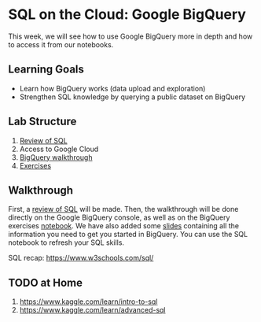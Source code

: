 # SQL on the Cloud: Google BigQuery

This week, we will see how to use Google BigQuery more in depth and how to access it from our notebooks.

## Learning Goals

* Learn how BigQuery works (data upload and exploration)
* Strengthen SQL knowledge by querying a public dataset on BigQuery

## Lab Structure

1. [Review of SQL](https://github.com/michalis0/Cloud-and-Advanced-Analytics/blob/main/02.%20BigQuery/week_02_exercises_sqlite.ipynb)
2. Access to Google Cloud
3. [BigQuery walkthrough](https://github.com/michalis0/Cloud-and-Advanced-Analytics/blob/main/02.%20BigQuery/week_02_walkthrough.pdf)
4. [Exercises](https://github.com/michalis0/Cloud-and-Advanced-Analytics/blob/main/02.%20BigQuery/week_02_exercises_big_query.ipynb)

## Walkthrough

First, a [review of SQL](https://github.com/michalis0/Cloud-and-Advanced-Analytics/blob/main/02.%20BigQuery/week_02_exercises_sqlite.ipynb) will be made. Then, the walkthrough will be done directly on the Google BigQuery console, as well as on the BigQuery exercises [notebook](https://github.com/michalis0/Cloud-and-Advanced-Analytics/blob/main/02.%20BigQuery/week_02_exercises_big_query.ipynb). We have also added some [slides](https://github.com/michalis0/Cloud-and-Advanced-Analytics/blob/main/02.%20BigQuery/week_02_walkthrough.pdf) containing all the information you need to get you started in BigQuery. You can use the SQL notebook to refresh your SQL skills.

SQL recap: https://www.w3schools.com/sql/

## TODO at Home
1. https://www.kaggle.com/learn/intro-to-sql
2. https://www.kaggle.com/learn/advanced-sql

